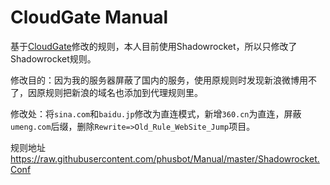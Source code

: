 CloudGate Manual
==========

基于[CloudGate](https://github.com/BurpSuite/Manual)修改的规则，本人目前使用Shadowrocket，所以只修改了Shadowrocket规则。

修改目的：因为我的服务器屏蔽了国内的服务，使用原规则时发现新浪微博用不了，因原规则把新浪的域名也添加到代理规则里。

修改处：将`sina.com`和`baidu.jp`修改为直连模式，新增`360.cn`为直连，屏蔽`umeng.com`后缀，删除`Rewrite=>Old_Rule_WebSite_Jump`项目。

规则地址 https://raw.githubusercontent.com/phusbot/Manual/master/Shadowrocket.Conf
